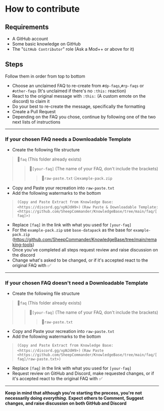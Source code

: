 # How to contribute
## Requirements
- A GitHub account
- Some basic knowledge on GitHub
- The "`GitHub Contributor`" role (Ask a Mod++ or above for it)

## Steps
Follow them in order from top to bottom
- Choose an unclaimed FAQ to re-create from `#dp-faqs`,`#rp-faqs` or `#other-faqs` (It's unclaimed if there's no `:this:` reaction)
- React to the original message with `:this:` (A custom emote on the discord) to claim it
- Do your best to re-create the message, specifically the formatting
- Create a Pull Request
- Depending on the FAQ you chose, continue by following one of the two next lists of instructions
***
### If your chosen FAQ needs a Downloadable Template
- Create the following file structure
> 📁`faq` (This folder already exists)
> > 📁`[your-faq]` (The name of your FAQ, don't include the brackets)
> > > 📄`raw-paste.txt`
> > > 🤐`example-pack.zip`
- Copy and Paste your recreation into `raw-paste.txt`
- Add the following watermarks to the bottom
> `(Copy and Paste Extract from Knowledge Base: <https://discord.gg/xpNJdH9>)`
> `(Raw Paste & Downloadable Template: <https://github.com/SheepCommander/KnowledgeBase/tree/main/faq/[faq]>)`
- Replace `[faq]` in the link with what you used for `[your-faq]`
- For the `example-pack.zip` use `base-datapack` as the base for `example-pack.zip` 
(https://github.com/SheepCommander/KnowledgeBase/tree/main/remaking-tools)
- Once you've completed all steps request review and raise discussion on the discord
- Change what's asked to be changed, or if it's accepted react to the original FAQ with ✅
***
### If your chosen FAQ **doesn't** need a Downloadable Template
- Create the following file structure
> 📁`faq` (This folder already exists)
> > 📁`[your-faq]` (The name of your FAQ, don't include the brackets)
> > > 📄`raw-paste.txt`
- Copy and Paste your recreation into `raw-paste.txt`
- Add the following watermarks to the bottom
> `(Copy and Paste Extract from Knowledge Base: <https://discord.gg/xpNJdH9>)`
> `(Raw Paste <https://github.com/SheepCommander/KnowledgeBase/tree/main/faq/[faq]/raw-paste.txt>)`
- Replace `[faq]` in the link with what you used for `[your-faq]`
- Request review on GitHub and Discord, make requested changes, or if it's accepted react to the original FAQ with ✅
***
**Keep in mind that although you're starting the process, you're not necessarily doing _everything_.**
**Expect others to Comment, Suggest changes, and raise discussion on both GitHub and Discord**